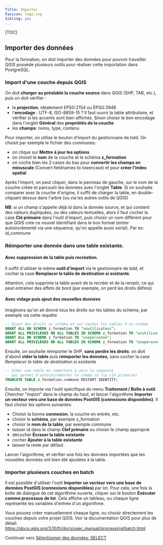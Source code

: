 ```yaml
---
Title: Importer
Favicon: logo.svg
Sibling: yes
...
```


[TOC]

## Importer des données

Pour la formation, on doit importer des données pour pouvoir travailler. QGIS possède plusieurs outils pour réaliser cette importation dans PostgreSQL.

### Import d'une couche depuis QGIS

On  doit **charger au préalable la couche source** dans QGIS (SHP, TAB, etc.), puis on doit vérifier :

* la **projection**, idéalement EPSG:2154 ou EPSG:3948
* l'**encodage** : UTF-8, ISO-8859-15 ? Il faut ouvrir la table attributaire, et vérifier si les accents sont bien affichés. Sinon choisir le bon encodage dans l'onglet **Général** des **propriétés de la couche**
* les **champs**: noms, type, contenu

Pour importer, on utilise le bouton d’import du gestionnaire de bdd. On choisit par exemple le fichier des communes:

* on clique sur **Mettre à jour les options**
* on choisit le **nom** de la couche et le schéma **z_formation**
* on coche bien les 2 cases du bas pour **convertir les champs en minuscule** (Convert fieldnames to lowercase) et pour **créer l'index spatial**

Après l'import, on peut cliquer, dans le panneau de gauche, sur le nom de la couche créée et parcourir les données avec l'onglet **Table**. Si on souhaite comparer avec la couche d'origine, il suffit de charger la table, en double-cliquant dessus dans l'arbre (ou via les autres outils de QGIS)

**NB**: si un champ s'appelle déjà id dans la donnée source, et qui contient des valeurs dupliquées, ou des valeurs textuelles, alors il faut cocher la case **Clé primaire** dans l'outil d'import, puis choisir un nom différent pour que QGIS crée ce nouvel identifiant dans le bon format (entier autoincrémenté via une séquence, qu'on appelle aussi serial). Par ex: id_commune

### Réimporter une donnée dans une table existante.

#### Avec suppression de la table puis recréation.

Il suffit d'utiliser le même **outil d'import** via le gestionnaire de bdd, et cocher la case **Remplacer la table de destination si existante**.

Attention, cela supprime la table avant de la recréer et de la remplir, ce qui peut entraîner des effets de bord (par exemple, on perd les droits définis)

#### Avec vidage puis ajout des nouvelles données

Imaginons qu'on ait donné tous les droits sur les tables du schéma, par exemple via cette requête

```sql
-- Ajout des droits un schéma et sur toutes les tables d'un schéma
GRANT ALL ON SCHEMA z_formation TO "unutilisateur";
GRANT ALL PRIVILEGES ON ALL TABLES IN SCHEMA z_formation TO "unutilisateur";
GRANT ALL ON SCHEMA z_formation TO "unepersonne";
GRANT ALL PRIVILEGES ON ALL TABLES IN SCHEMA z_formation TO "unepersonne";
```

Ensuite, on souhaite réimporter le SHP, **sans perdre les droits**: on doit d'abord **vider la table** puis **reimporter les données**, sans cocher la case *Remplacer la table de destination si existante*

```sql
-- Vider une table en remettant à zéro la séquence
-- qui permet d'autoincrémenter le champ id (la clé primaire)
TRUNCATE TABLE z_formation.commune RESTART IDENTITY;
```

Ensuite, on importe via l'outil spécifique du menu **Traitement / Boîte à outil**. Chercher "import" dans le champ du haut, et lancer l'algorithme **Importer un vecteur vers une base de données PostGIS (connexions disponibles)**. Il faut choisir les options suivantes:

* Choisir la bonne **connexion**, la couche en entrée, etc.
* choisir le **schéma**, par exemple z_formation
* choisir le **nom de la table**, par exemple commune
* laisser id dans le champ **Clef primaire** ou choisir le champ approprié
* décocher **Écraser la table existante**
* cocher **Ajouter à la table existante**
* laisser le reste par défaut.

Lancer l'algorithme, et vérifier une fois les données importées que les nouvelles données ont bien été ajoutées à la table.

### Importer plusieurs couches en batch

Il est possible d'utiliser l'outil **Importer un vecteur vers une base de données PostGIS (connexions disponibles)** par lot. Pour cela, une fois la boîte de dialogue de cet algorithme ouverte, cliquer sur le bouton **Exécuter comme processus de lot**. Cela affiche un tableau, ou chaque ligne représente les variables d'entrée d'un algorithme.

Vous pouvez créer manuellement chaque ligne, ou choisir directement les couches depuis votre projet QGIS. Voir la documentation QGIS pour plus de détail:
https://docs.qgis.org/3.10/fr/docs/user_manual/processing/batch.html


Continuer vers [Sélectionner des données: SELECT](./sql_select.md)
